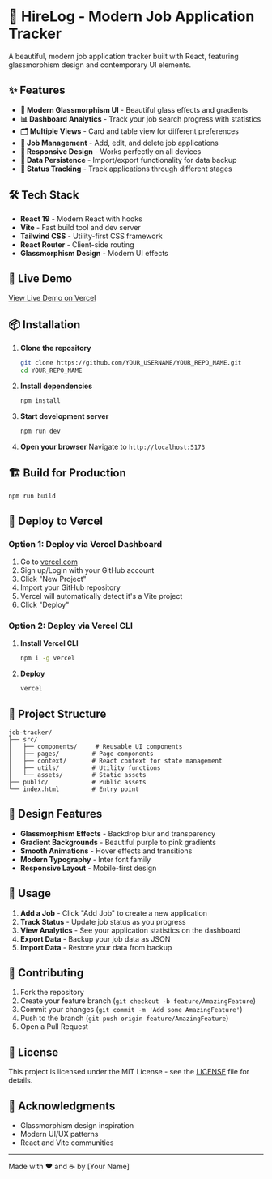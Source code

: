 # 🚀 HireLog - Modern Job Application Tracker

A beautiful, modern job application tracker built with React, featuring glassmorphism design and contemporary UI elements.

## ✨ Features

- **🎨 Modern Glassmorphism UI** - Beautiful glass effects and gradients
- **📊 Dashboard Analytics** - Track your job search progress with statistics
- **🗂️ Multiple Views** - Card and table view for different preferences
- **📝 Job Management** - Add, edit, and delete job applications
- **📱 Responsive Design** - Works perfectly on all devices
- **💾 Data Persistence** - Import/export functionality for data backup
- **🎯 Status Tracking** - Track applications through different stages

## 🛠️ Tech Stack

- **React 19** - Modern React with hooks
- **Vite** - Fast build tool and dev server
- **Tailwind CSS** - Utility-first CSS framework
- **React Router** - Client-side routing
- **Glassmorphism Design** - Modern UI effects

## 🚀 Live Demo

[View Live Demo on Vercel](https://your-app-name.vercel.app)

## 📦 Installation

1. **Clone the repository**
   ```bash
   git clone https://github.com/YOUR_USERNAME/YOUR_REPO_NAME.git
   cd YOUR_REPO_NAME
   ```

2. **Install dependencies**
   ```bash
   npm install
   ```

3. **Start development server**
   ```bash
   npm run dev
   ```

4. **Open your browser**
   Navigate to `http://localhost:5173`

## 🏗️ Build for Production

```bash
npm run build
```

## 🚀 Deploy to Vercel

### Option 1: Deploy via Vercel Dashboard

1. Go to [vercel.com](https://vercel.com)
2. Sign up/Login with your GitHub account
3. Click "New Project"
4. Import your GitHub repository
5. Vercel will automatically detect it's a Vite project
6. Click "Deploy"

### Option 2: Deploy via Vercel CLI

1. **Install Vercel CLI**
   ```bash
   npm i -g vercel
   ```

2. **Deploy**
   ```bash
   vercel
   ```

## 📁 Project Structure

```
job-tracker/
├── src/
│   ├── components/     # Reusable UI components
│   ├── pages/         # Page components
│   ├── context/       # React context for state management
│   ├── utils/         # Utility functions
│   └── assets/        # Static assets
├── public/            # Public assets
└── index.html         # Entry point
```

## 🎨 Design Features

- **Glassmorphism Effects** - Backdrop blur and transparency
- **Gradient Backgrounds** - Beautiful purple to pink gradients
- **Smooth Animations** - Hover effects and transitions
- **Modern Typography** - Inter font family
- **Responsive Layout** - Mobile-first design

## 📱 Usage

1. **Add a Job** - Click "Add Job" to create a new application
2. **Track Status** - Update job status as you progress
3. **View Analytics** - See your application statistics on the dashboard
4. **Export Data** - Backup your job data as JSON
5. **Import Data** - Restore your data from backup

## 🤝 Contributing

1. Fork the repository
2. Create your feature branch (`git checkout -b feature/AmazingFeature`)
3. Commit your changes (`git commit -m 'Add some AmazingFeature'`)
4. Push to the branch (`git push origin feature/AmazingFeature`)
5. Open a Pull Request

## 📄 License

This project is licensed under the MIT License - see the [LICENSE](LICENSE) file for details.

## 🙏 Acknowledgments

- Glassmorphism design inspiration
- Modern UI/UX patterns
- React and Vite communities

---

Made with ❤️ and ☕ by [Your Name]
